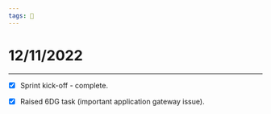 ```yaml
---
tags: 📆
---
```


# 12/11/2022
---

- [x] Sprint kick-off - complete.
- [x] Raised 6DG task (important application gateway issue).


